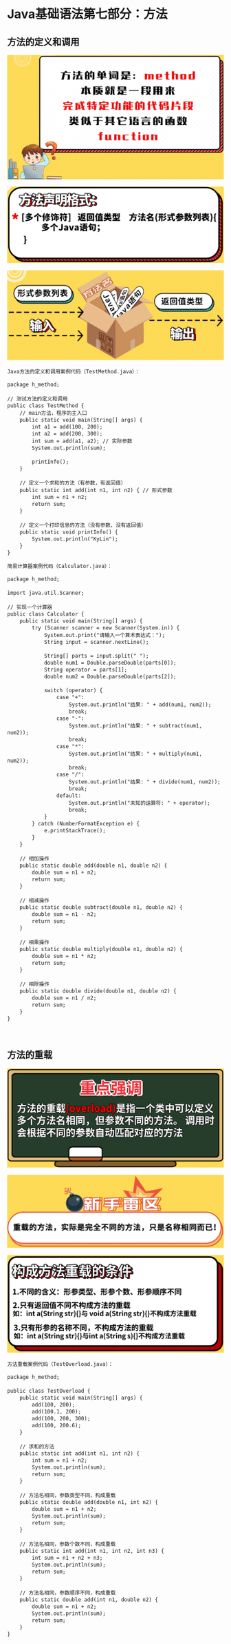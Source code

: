 # Java基础语法第七部分：方法

## **方法的定义和调用**

![方法的定义](../images/a4d32d7535e6f0b7f6bb44950d515b3ff0c129eeb541430ce2c0a6488763933f.png)  

![方法声明格式](../images/dc43433066476a2b220d11d20afc2bd3e26e8e68b1fccdf4c0f7ed3118b635d9.png)  

![方法的调用过程](../images/56515e3dbd0a7cd2b2bd16b9513593d0e0421c1332bba55e76681d287c231756.png)  


`Java方法的定义和调用案例代码（TestMethod.java）：`
```
package h_method;

// 测试方法的定义和调用
public class TestMethod {
    // main方法，程序的主入口
    public static void main(String[] args) {
        int a1 = add(100, 200);
        int a2 = add(200, 300);
        int sum = add(a1, a2); // 实际参数
        System.out.println(sum);

        printInfo();
    }

    // 定义一个求和的方法（有参数，有返回值）
    public static int add(int n1, int n2) { // 形式参数
        int sum = n1 + n2;
        return sum;
    }

    // 定义一个打印信息的方法（没有参数，没有返回值）
    public static void printInfo() {
        System.out.println("KyLin");
    }
}
```

`简易计算器案例代码（Calculator.java）：`
```
package h_method;

import java.util.Scanner;

// 实现一个计算器
public class Calculator {
    public static void main(String[] args) {
        try (Scanner scanner = new Scanner(System.in)) {
            System.out.print("请输入一个算术表达式：");
            String input = scanner.nextLine();

            String[] parts = input.split(" ");
            double num1 = Double.parseDouble(parts[0]);
            String operator = parts[1];
            double num2 = Double.parseDouble(parts[2]);

            switch (operator) {
                case "+":
                    System.out.println("结果: " + add(num1, num2));
                    break;
                case "-":
                    System.out.println("结果: " + subtract(num1, num2));
                    break;
                case "*":
                    System.out.println("结果: " + multiply(num1, num2));
                    break;
                case "/":
                    System.out.println("结果: " + divide(num1, num2));
                    break;
                default:
                    System.out.println("未知的运算符: " + operator);
                    break;
            }
        } catch (NumberFormatException e) {
            e.printStackTrace();
        }
    }

    // 相加操作
    public static double add(double n1, double n2) {
        double sum = n1 + n2;
        return sum;
    }

    // 相减操作
    public static double subtract(double n1, double n2) {
        double sum = n1 - n2;
        return sum;
    }

    // 相乘操作
    public static double multiply(double n1, double n2) {
        double sum = n1 * n2;
        return sum;
    }

    // 相除操作
    public static double divide(double n1, double n2) {
        double sum = n1 / n2;
        return sum;
    }
}
```

<br>

## **方法的重载**

![方法重载的定义](../images/bebdbc9e4bd510e133f23198ef1b9793d683f97e2c372582fed317afa52d7c1a.png)  

![重载雷区](../images/8260663904e894d611e485bbd2225e688286bd6904081695560101eca8a46137.png)  

![重载的条件](../images/d3624b781ee7c1fcb1a7f175f4704a94c6c8ed218cfda71568cb95af0b4b3204.png)  

`方法重载案例代码（TestOverload.java）：`
```
package h_method;

public class TestOverload {
    public static void main(String[] args) {
        add(100, 200);
        add(100.1, 200);
        add(100, 200, 300);
        add(100, 200.6);
    }

    // 求和的方法
    public static int add(int n1, int n2) {
        int sum = n1 + n2;
        System.out.println(sum);
        return sum;
    }

    // 方法名相同，参数类型不同，构成重载
    public static double add(double n1, int n2) {
        double sum = n1 + n2;
        System.out.println(sum);
        return sum;
    }

    // 方法名相同，参数个数不同，构成重载
    public static int add(int n1, int n2, int n3) {
        int sum = n1 + n2 + n3;
        System.out.println(sum);
        return sum;
    }

    // 方法名相同，参数顺序不同，构成重载
    public static double add(int n1, double n2) {
        double sum = n1 + n2;
        System.out.println(sum);
        return sum;
    }
}
```
